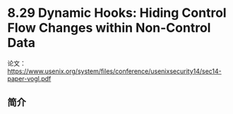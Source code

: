 # 8.29 Dynamic Hooks: Hiding Control Flow Changes within Non-Control Data


论文：https://www.usenix.org/system/files/conference/usenixsecurity14/sec14-paper-vogl.pdf

## 简介
